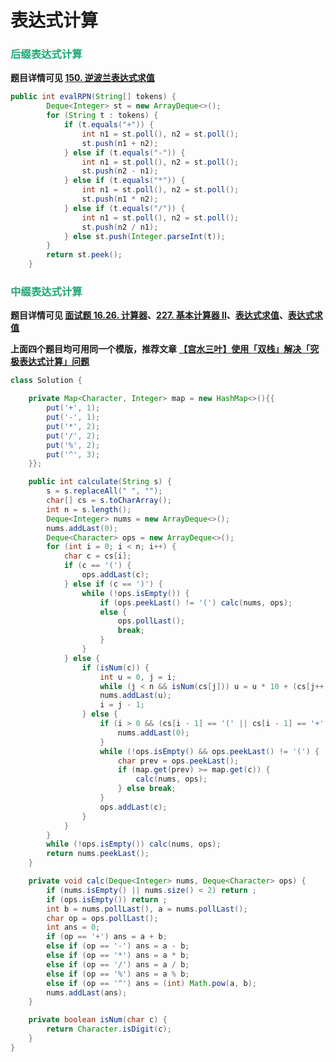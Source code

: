 # 表达式计算

### <font color=#1FA774>后缀表达式计算</font>

**题目详情可见 [150. 逆波兰表达式求值](https://leetcode.cn/problems/evaluate-reverse-polish-notation/)**

```java
public int evalRPN(String[] tokens) {
        Deque<Integer> st = new ArrayDeque<>();
        for (String t : tokens) {
            if (t.equals("+")) {
                int n1 = st.poll(), n2 = st.poll();
                st.push(n1 + n2);
            } else if (t.equals("-")) {
                int n1 = st.poll(), n2 = st.poll();
                st.push(n2 - n1);
            } else if (t.equals("*")) {
                int n1 = st.poll(), n2 = st.poll();
                st.push(n1 * n2);
            } else if (t.equals("/")) {
                int n1 = st.poll(), n2 = st.poll();
                st.push(n2 / n1);
            } else st.push(Integer.parseInt(t));
        }
        return st.peek();
    }
```

### <font color=#1FA774>中缀表达式计算</font>

**题目详情可见 [面试题 16.26. 计算器](https://leetcode.cn/problems/calculator-lcci/)、[227. 基本计算器 II](https://leetcode.cn/problems/basic-calculator-ii/)、[表达式求值](https://www.nowcoder.com/questionTerminal/9566499a2e1546c0a257e885dfdbf30d)、[表达式求值](https://www.nowcoder.com/practice/c215ba61c8b1443b996351df929dc4d4)**

**上面四个题目均可用同一个模版，推荐文章 [【宫水三叶】使用「双栈」解决「究极表达式计算」问题](https://leetcode.cn/problems/basic-calculator-ii/solutions/648832/shi-yong-shuang-zhan-jie-jue-jiu-ji-biao-c65k/)**

```java
class Solution {

    private Map<Character, Integer> map = new HashMap<>(){{
        put('+', 1);
        put('-', 1);
        put('*', 2);
        put('/', 2);
        put('%', 2);
        put('^', 3);
    }};

    public int calculate(String s) {
        s = s.replaceAll(" ", "");
        char[] cs = s.toCharArray();
        int n = s.length();
        Deque<Integer> nums = new ArrayDeque<>();
        nums.addLast(0);
        Deque<Character> ops = new ArrayDeque<>();
        for (int i = 0; i < n; i++) {
            char c = cs[i];
            if (c == '(') {
                ops.addLast(c);
            } else if (c == ')') {
                while (!ops.isEmpty()) {
                    if (ops.peekLast() != '(') calc(nums, ops);
                    else {
                        ops.pollLast();
                        break;
                    }
                }
            } else {
                if (isNum(c)) {
                    int u = 0, j = i;
                    while (j < n && isNum(cs[j])) u = u * 10 + (cs[j++] - '0');
                    nums.addLast(u);
                    i = j - 1;
                } else {
                    if (i > 0 && (cs[i - 1] == '(' || cs[i - 1] == '+' || cs[i - 1] == '-')) {
                        nums.addLast(0);
                    }
                    while (!ops.isEmpty() && ops.peekLast() != '(') {
                        char prev = ops.peekLast();
                        if (map.get(prev) >= map.get(c)) {
                            calc(nums, ops);
                        } else break;
                    }
                    ops.addLast(c);
                }
            }
        }
        while (!ops.isEmpty()) calc(nums, ops);
        return nums.peekLast();
    }

    private void calc(Deque<Integer> nums, Deque<Character> ops) {
        if (nums.isEmpty() || nums.size() < 2) return ;
        if (ops.isEmpty()) return ;
        int b = nums.pollLast(), a = nums.pollLast();
        char op = ops.pollLast();
        int ans = 0;
        if (op == '+') ans = a + b;
        else if (op == '-') ans = a - b;
        else if (op == '*') ans = a * b;
        else if (op == '/') ans = a / b;
        else if (op == '%') ans = a % b;
        else if (op == '^') ans = (int) Math.pow(a, b);
        nums.addLast(ans);
    }

    private boolean isNum(char c) {
        return Character.isDigit(c);
    }
}
```
